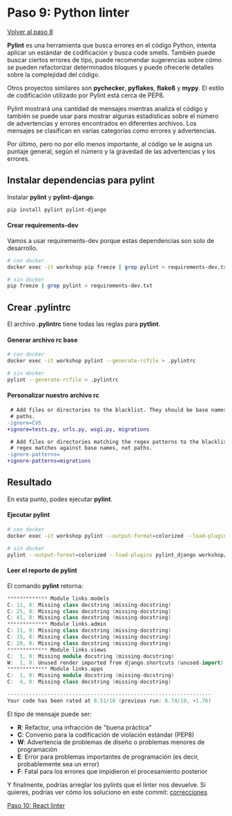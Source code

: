 # Paso 9: Python linter

[Volver al paso 8](https://gitlab.com/FedeG/django-react-workshop/tree/step8_hot_reloading)

**Pylint** es una herramienta que busca errores en el código Python, intenta aplicar un estándar
de codificación y busca code smells. También puede buscar ciertos errores de tipo,
puede recomendar sugerencias sobre cómo se pueden refactorizar determinados bloques
y puede ofrecerle detalles sobre la complejidad del código.

Otros proyectos similares son **pychecker**, **pyflakes**, **flake8** y **mypy**.
El estilo de codificación utilizado por Pylint está cerca de PEP8.

Pylint mostrará una cantidad de mensajes mientras analiza el código y también se
puede usar para mostrar algunas estadísticas sobre el número de advertencias y
errores encontrados en diferentes archivos.
Los mensajes se clasifican en varias categorías como errores y advertencias.

Por último, pero no por ello menos importante, al código se le asigna un puntaje general,
según el número y la gravedad de las advertencias y los errores.

## Instalar dependencias para pylint
Instalar **pylint** y **pylint-django**:
```bash
pip install pylint pylint-django
```

#### Crear requirements-dev
Vamos a usar requirements-dev porque estas dependencias son solo de desarrollo.
```bash
# con docker
docker exec -it workshop pip freeze | grep pylint > requirements-dev.txt

# sin docker
pip freeze | grep pylint > requirements-dev.txt
```

## Crear .pylintrc
El archivo **.pylintrc** tiene todas las reglas para **pytlint**.

#### Generar archivo rc base
```bash
# con docker
docker exec -it workshop pylint --generate-rcfile > .pylintrc

# sin docker
pylint --generate-rcfile > .pylintrc
```

#### Personalizar nuestro archivo rc
```diff
 # Add files or directories to the blacklist. They should be base names, not
 # paths.
-ignore=CVS
+ignore=tests.py, urls.py, wsgi.py, migrations

 # Add files or directories matching the regex patterns to the blacklist. The
 # regex matches against base names, not paths.
-ignore-patterns=
+ignore-patterns=migrations
```

## Resultado
En esta punto, podes ejecutar **pylint**.

#### Ejecutar pylint
```bash
# con docker
docker exec -it workshop pylint --output-format=colorized --load-plugins pylint_django workshop/workshop workshop/links

# sin docker
pylint --output-format=colorized --load-plugins pylint_django workshop/workshop workshop/links
```

#### Leer el reporte de pylint
El comando **pylint** retorna:
```c++
************* Module links.models
C: 11, 0: Missing class docstring (missing-docstring)
C: 25, 0: Missing class docstring (missing-docstring)
C: 41, 0: Missing class docstring (missing-docstring)
************* Module links.admin
C: 11, 0: Missing class docstring (missing-docstring)
C: 15, 0: Missing class docstring (missing-docstring)
C: 20, 0: Missing class docstring (missing-docstring)
************* Module links.views
C:  1, 0: Missing module docstring (missing-docstring)
W:  1, 0: Unused render imported from django.shortcuts (unused-import)
************* Module links.apps
C:  1, 0: Missing module docstring (missing-docstring)
C:  4, 0: Missing class docstring (missing-docstring)

------------------------------------------------------------------
Your code has been rated at 8.51/10 (previous run: 6.74/10, +1.76)
```

El tipo de mensaje puede ser:
- **R**: Refactor, una infracción de "buena práctica"
- **C**: Convenio para la codificación de violación estándar (PEP8)
- **W**: Advertencia de problemas de diseño o problemas menores de programación
- **E**: Error para problemas importantes de programación (es decir, probablemente sea un error)
- **F**: Fatal para los errores que impidieron el procesamiento posterior

Y finalmente, podrías arreglar los pylints que el linter nos devuelve.
Si quieres, podrías ver cómo los soluciono en este commit:  [correcciones](https://gitlab.com/FedeG/django-react-workshop/commit/e462a19f96b8ad44e026df84ecddaa8639b1a5a6)

[Paso 10: React linter](https://gitlab.com/FedeG/django-react-workshop/tree/step10_react_linter)
